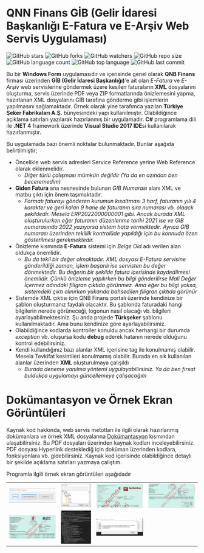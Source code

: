 # QNN Finans GİB (Gelir İdaresi Başkanlığı E-Fatura ve E-Arşiv Web Servis Uygulaması)

![GitHub stars](https://img.shields.io/github/stars/coderserdar/QNBFinansGIB?style=social) ![GitHub forks](https://img.shields.io/github/forks/coderserdar/QNBFinansGIB?style=social) ![GitHub watchers](https://img.shields.io/github/watchers/coderserdar/QNBFinansGIB?style=social) ![GitHub repo size](https://img.shields.io/github/repo-size/coderserdar/QNBFinansGIB?style=plastic) ![GitHub language count](https://img.shields.io/github/languages/count/coderserdar/QNBFinansGIB?style=plastic) ![GitHub top language](https://img.shields.io/github/languages/top/coderserdar/QNBFinansGIB?style=plastic) ![GitHub last commit](https://img.shields.io/github/last-commit/coderserdar/QNBFinansGIB?color=red&style=plastic)

Bu bir **Windows Form** uygulamasıdır ve içerisinde genel olarak **QNB Finans** firması üzerinden **GİB (Gelir İdaresi Başkanlığı)**'e ait olan *E-Fatura* ve *E-Arşiv* web servislerine göndermek üzere kesilen faturaların **XML** dosyalarını oluşturma, servis üzerinde PDF veya ZIP formatlarında önizlemesini yapma, hazırlanan XML dosyalarını GİB tarafına gönderme gibi işlemlerin yapılmasını sağlamaktadır. Örnek olarak yine tarafımca yazılan **Türkiye Şeker Fabrikaları A.Ş.** bünyesindeki yapı kullanılmıştır. Olabildiğince açıklama satırları yazılarak hazırlanmış bir uygulamadır. **C#** programlama dili ile **.NET 4** framework üzerinde **Visual Studio 2017 IDE**si kullanılarak hazırlanmıştır.

Bu uygulamada bazı önemli noktalar bulunmaktadır. Bunlar aşağıda belirtilmiştir;

 - Öncelikle web servis adresleri Service Reference yerine Web Reference olarak eklenmelidir.
    - *Diğer türlü çalışması mümkün değildir (Ya da en azından ben beceremedim)*
 - **Giden Fatura** ana nesnesinde bulunan *GIB Numarası* alanı XML ve matbu çıktı için önem taşımaktadır.
    - *Formatı faturayı gönderen kurumun kısaltması 3 harf, faturanın yılı 4 karakter ve geri kalan 9 hane de faturanın sıra numarası vb. olaack şekildedir. Mesela ERP2022000000001 gibi. Ancak burada XML oluşturulurken eğer faturanın düzenlenme tarihi 2021 ise ve GIB numarasında 2022 yazıyorsa sistem hata vermektedir. Ayrıca GIB numarası üzerinden tekillik kontrolüde yapıldığı için bu konnuda özen gösterilmesi gerekmektedir.*
 - Önizleme kısmında **E-Fatura** sistemi için *Belge Oid* adı verilen alan oldukça önemlidir.
    - *Bu da tekil bir değer olmaktadır. XML dosyası E-Fatura servisine gönderildiği zaman, işlem başarılı ise servisten bu değer dönmektedir. Bu değerin bir şekilde fatura içerisinde kaydedilmesi önemlidir. Çünkü önizleme yapılırken bu bilgi gönderilirse Mali Değer İçermez adındaki filigran çıktıda görünmez. Ama eğer bu bilgi yoksa, sistemdeki çıktı alınırken yukarıda bahsedilen filigran çıktıda görünür*
 - Sistemde XML çıktısı için QNB Finans portalı üzerinde kendinize bir şablon oluşturmanız faydalı olacaktır. Bu şablonda faturadaki hangi bilgilerin nerede görüneceği, logonun nasıl olacağı vb. bilgileri ayarlayabilmektesiniz. Şu anda projede **Türkşeker** şablonu kullanılmaktadır. Ama bunu kendinize göre ayarlayabilirsiniz.
 - Olabildiğince kodlarda kontroller konuldu ancak herhangi bir durumda *exception* vb. oluşursa kodu **debug** ederek hatanın nerede olduğunu kontrol edebilirsiniz.
 - Kendi kullandığınız bazı alanlar XML içerisine tag ile konulmamış olabilir. Mesela Tevkifat kesintileri konulmamış olabilir. Burada en sık kullanılan alanlar üzerinden **XML** oluşturulmaya çalışıldı
    - *Burada deneme yanılma yöntemi uygulayabilirsiniz. Ya da ben fırsat buldukça uygulamayı güncellemeye çalışacağım*
	
# Dokümantasyon ve Örnek Ekran Görüntüleri

Kaynak kod hakkında, web servis metotları ile ilgili olarak hazırlanmış dokümanlara ve örnek XML dosyalarına [Dokümantasyon](https://github.com/coderserdar/QNBFinansGIB/blob/main/Documentation/QNBFinansGIB.pdf) kısmından ulaşabilirsiniz. Bu *PDF* dosyaları üzerinden kaynak kodları inceleyebilirsiniz. PDF dosyası Hyperlink desteklediğ için doküman üzerinden kodlara, fonksiyonlara vb. gidebilirsiniz. Kaynak kod içerisinde olabildiğince detaylı bir şekilde açıklama satırları yazmaya çalıştım.

Programla ilgili örnek ekran görüntüleri aşağıdadır

<table>
   <tr>
      <td><img src="https://github.com/coderserdar/QNBFinansGIB/blob/main/Screenshots/App_Screens_01.png?raw=true"></td>
      <td><img src="https://github.com/coderserdar/QNBFinansGIB/blob/main/Screenshots/App_Screens_02.png?raw=true"></td>
      <td><img src="https://github.com/coderserdar/QNBFinansGIB/blob/main/Screenshots/App_Screens_03.png?raw=true"></td>
      <td><img src="https://github.com/coderserdar/QNBFinansGIB/blob/main/Screenshots/App_Screens_04.png?raw=true"></td>
   </tr>
   <tr>
      <td><img src="https://github.com/coderserdar/QNBFinansGIB/blob/main/Screenshots/App_Screens_05.png?raw=true"></td>
      <td><img src="https://github.com/coderserdar/QNBFinansGIB/blob/main/Screenshots/App_Screens_06.png?raw=true"></td>
      <td><img src="https://github.com/coderserdar/QNBFinansGIB/blob/main/Screenshots/App_Screens_07.png?raw=true"></td>
   </tr>
</table>
